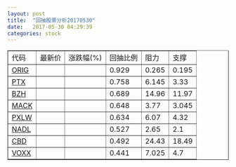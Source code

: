 ```yaml
---
layout: post
title:  "回抽股票分析20170530"
date:   2017-05-30 04:29:39
categories: stock
---
```

<script type="text/javascript">
var stockList = []
stockList.push('gb_orig');
stockList.push('gb_ptx');
stockList.push('gb_bzh');
stockList.push('gb_mack');
stockList.push('gb_pxlw');
stockList.push('gb_nadl');
stockList.push('gb_cbd');
stockList.push('gb_voxx');
</script>
<table border="1">
 <tr>
 <td>代码</td>
 <td>最新价</td>
 <td>涨跌幅(%)</td>
 <td>回抽比例</td>
 <td>阻力</td>
 <td>支撑</td>
</tr>
  <tr id="orig">
  <td><a href="http://stock.finance.sina.com.cn/usstock/quotes/ORIG.html" target="_blank">ORIG</a></td><td></td><td></td><td>0.929</td><td>0.265</td><td>0.195</td></tr>
  <tr id="ptx">
  <td><a href="http://stock.finance.sina.com.cn/usstock/quotes/PTX.html" target="_blank">PTX</a></td><td></td><td></td><td>0.758</td><td>6.145</td><td>3.33</td></tr>
  <tr id="bzh">
  <td><a href="http://stock.finance.sina.com.cn/usstock/quotes/BZH.html" target="_blank">BZH</a></td><td></td><td></td><td>0.689</td><td>14.96</td><td>11.97</td></tr>
  <tr id="mack">
  <td><a href="http://stock.finance.sina.com.cn/usstock/quotes/MACK.html" target="_blank">MACK</a></td><td></td><td></td><td>0.648</td><td>3.77</td><td>3.045</td></tr>
  <tr id="pxlw">
  <td><a href="http://stock.finance.sina.com.cn/usstock/quotes/PXLW.html" target="_blank">PXLW</a></td><td></td><td></td><td>0.634</td><td>6.07</td><td>4.32</td></tr>
  <tr id="nadl">
  <td><a href="http://stock.finance.sina.com.cn/usstock/quotes/NADL.html" target="_blank">NADL</a></td><td></td><td></td><td>0.527</td><td>2.65</td><td>2.1</td></tr>
  <tr id="cbd">
  <td><a href="http://stock.finance.sina.com.cn/usstock/quotes/CBD.html" target="_blank">CBD</a></td><td></td><td></td><td>0.492</td><td>24.43</td><td>18.49</td></tr>
  <tr id="voxx">
  <td><a href="http://stock.finance.sina.com.cn/usstock/quotes/VOXX.html" target="_blank">VOXX</a></td><td></td><td></td><td>0.441</td><td>7.025</td><td>4.7</td></tr>
</table>
